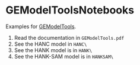 # GEModelToolsNotebooks

Examples for [GEModelTools](https://github.com/NumEconCopenhagen/GEModelTools).

1. Read the documentation in `GEModelTools.pdf`
1. See the HANC model in `HANC\`
1. See the HANK model is in `HANK\`
1. See the HANK-SAM model is in `HANKSAM\`
